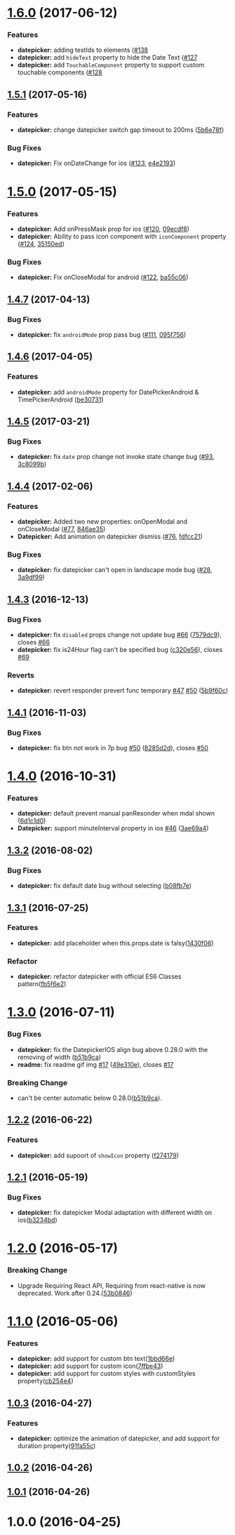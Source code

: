 <a name="1.6.0"></a>
# [1.6.0](https://github.com/xgfe/react-native-custom-dateTimePicker/compare/v1.5.1...v1.6.0) (2017-06-12)

### Features

* **datepicker:** adding testIds to elements ([#138](https://github.com/xgfe/react-native-custom-dateTimePicker/issues/138)
* **datepicker:** add `hideText` property to hide the Date Text ([#127](https://github.com/xgfe/react-native-custom-dateTimePicker/issues/127)
* **datepicker:** add `TouchableComponent` property to support custom touchable components ([#128](https://github.com/xgfe/react-native-custom-dateTimePicker/issues/128)


<a name="1.5.1"></a>
## [1.5.1](https://github.com/xgfe/react-native-custom-dateTimePicker/compare/v1.5.0...v1.5.1) (2017-05-16)


### Features

* **datepicker:** change datepicker switch gap timeout to 200ms ([5b6e78f](https://github.com/xgfe/react-native-custom-dateTimePicker/commit/5b6e78f))

### Bug Fixes

* **datepicker:** Fix onDateChange for ios ([#123](https://github.com/xgfe/react-native-custom-dateTimePicker/issues/123), [e4e2193](https://github.com/xgfe/react-native-custom-dateTimePicker/commit/e4e2193))


<a name="1.5.0"></a>
# [1.5.0](https://github.com/xgfe/react-native-custom-dateTimePicker/compare/v1.4.7...v1.5.0) (2017-05-15)


### Features

* **datepicker:** Add onPressMask prop for ios ([#120](https://github.com/xgfe/react-native-custom-dateTimePicker/issues/120), [09ecdf8](https://github.com/xgfe/react-native-custom-dateTimePicker/commit/09ecdf8))
* **datepicker:** Ability to pass icon component with `iconComponent` property ([#124](https://github.com/xgfe/react-native-custom-dateTimePicker/issues/124), [35150ed](https://github.com/xgfe/react-native-custom-dateTimePicker/commit/35150ed))

### Bug Fixes

* **datepicker:** Fix onCloseModal for android ([#122](https://github.com/xgfe/react-native-custom-dateTimePicker/issues/122), [ba55c06](https://github.com/xgfe/react-native-custom-dateTimePicker/commit/ba55c06))


<a name="1.4.7"></a>
## [1.4.7](https://github.com/xgfe/react-native-custom-dateTimePicker/compare/v1.4.6...v1.4.7) (2017-04-13)


### Bug Fixes

* **datepicker:** fix `androidMode` prop pass bug ([#111](https://github.com/xgfe/react-native-custom-dateTimePicker/issues/111), [095f756](https://github.com/xgfe/react-native-custom-dateTimePicker/commit/095f756))


<a name="1.4.6"></a>
## [1.4.6](https://github.com/xgfe/react-native-custom-dateTimePicker/compare/v1.4.5...v1.4.6) (2017-04-05)


### Features

* **datepicker:** add `androidMode` property for DatePickerAndroid & TimePickerAndroid ([be30731](https://github.com/xgfe/react-native-custom-dateTimePicker/commit/be30731))



<a name="1.4.5"></a>
## [1.4.5](https://github.com/xgfe/react-native-custom-dateTimePicker/compare/v1.4.4...v1.4.5) (2017-03-21)


### Bug Fixes

* **datepicker:** fix `date` prop change not invoke state change bug ([#93](https://github.com/xgfe/react-native-custom-dateTimePicker/issues/93), [3c8099b](https://github.com/xgfe/react-native-custom-dateTimePicker/commit/3c8099b))



<a name="1.4.4"></a>
## [1.4.4](https://github.com/xgfe/react-native-custom-dateTimePicker/compare/v1.4.3...v1.4.4) (2017-02-06)


### Features

* **datepicker:** Added two new properties: onOpenModal and onCloseModal ([#77](https://github.com/xgfe/react-native-custom-dateTimePicker/pull/77), [846ae35](https://github.com/xgfe/react-native-custom-dateTimePicker/commit/846ae35))
* **Datepicker:** Add animation on datepicker dismiss ([#76](https://github.com/xgfe/react-native-custom-dateTimePicker/pull/76), [fdfcc21](https://github.com/xgfe/react-native-custom-dateTimePicker/commit/fdfcc21))

### Bug Fixes

* **datepicker:** fix datepicker can't  open in landscape mode bug ([#28](https://github.com/xgfe/react-native-custom-dateTimePicker/issues/28), [3a9df99](https://github.com/xgfe/react-native-custom-dateTimePicker/commit/3a9df99))



<a name="1.4.3"></a>
## [1.4.3](https://github.com/xgfe/react-native-custom-dateTimePicker/compare/v1.4.1...v1.4.3) (2016-12-13)


### Bug Fixes

* **datepicker:** fix `disabled` props change not update bug [#66](https://github.com/xgfe/react-native-custom-dateTimePicker/issues/66) ([7579dc9](https://github.com/xgfe/react-native-custom-dateTimePicker/commit/7579dc9)), closes [#66](https://github.com/xgfe/react-native-custom-dateTimePicker/issues/66)
* **datepicker:** fix is24Hour flag can't be specified bug ([c320e56](https://github.com/xgfe/react-native-custom-dateTimePicker/commit/c320e56)), closes [#69](https://github.com/xgfe/react-native-custom-dateTimePicker/issues/69)


### Reverts

* **datepicker:** revert responder prevert func temporary [#47](https://github.com/xgfe/react-native-custom-dateTimePicker/issues/47) [#50](https://github.com/xgfe/react-native-custom-dateTimePicker/issues/50) ([5b9f60c](https://github.com/xgfe/react-native-custom-dateTimePicker/commit/5b9f60c))



<a name="1.4.1"></a>
## [1.4.1](https://github.com/xgfe/react-native-custom-dateTimePicker/compare/v1.4.0...v1.4.1) (2016-11-03)


### Bug Fixes

* **datepicker:** fix btn not work in 7p bug [#50](https://github.com/xgfe/react-native-custom-dateTimePicker/issues/50) ([8285d2d](https://github.com/xgfe/react-native-custom-dateTimePicker/commit/8285d2d)), closes [#50](https://github.com/xgfe/react-native-custom-dateTimePicker/issues/50)



<a name="1.4.0"></a>
# [1.4.0](https://github.com/xgfe/react-native-custom-dateTimePicker/compare/v1.3.2...v1.4.0) (2016-10-31)


### Features

* **datepicker:** default prevent manual panResonder when mdal shown ([6d1c1d0](https://github.com/xgfe/react-native-custom-dateTimePicker/commit/6d1c1d0))
* **Datepicker:** support minuteInterval property in ios [#46](https://github.com/xgfe/react-native-custom-dateTimePicker/issues/46) ([3ae69a4](https://github.com/xgfe/react-native-custom-dateTimePicker/commit/3ae69a4))



<a name="1.3.2"></a>
## [1.3.2](https://github.com/xgfe/react-native-custom-dateTimePicker/compare/v1.3.1...v1.3.2) (2016-08-02)


### Bug Fixes

* **datepicker:** fix default date bug without selecting ([b08fb7e](https://github.com/xgfe/react-native-custom-dateTimePicker/commit/b08fb7e))



<a name="1.3.1"></a>
## [1.3.1](https://github.com/xgfe/react-native-custom-dateTimePicker/compare/v1.3.0...v1.3.1) (2016-07-25)


### Features

* **datepicker:** add placeholder when this.props.date is falsy([1430f06](https://github.com/xgfe/react-native-custom-dateTimePicker/commit/1430f06906906d408217bae8183395969f3cf51f))

### Refactor

* **datepicker:** refactor datepicker with official ES6 Classes pattern([fb5f6e2](https://github.com/xgfe/react-native-custom-dateTimePicker/commit/fb5f6e2))

<a name="1.3.0"></a>
# [1.3.0](https://github.com/xgfe/react-native-custom-dateTimePicker/compare/v1.2.2...v1.3.0) (2016-07-11)


### Bug Fixes

* **datepicker:** fix the DatepickerIOS align bug above 0.28.0 with the removing of width ([b51b9ca](https://github.com/xgfe/react-native-custom-dateTimePicker/commit/b51b9ca))
* **readme:** fix readme gif img   [#17](https://github.com/xgfe/react-native-custom-dateTimePicker/issues/17) ([49e310e](https://github.com/xgfe/react-native-custom-dateTimePicker/commit/49e310e)), closes [#17](https://github.com/xgfe/react-native-custom-dateTimePicker/issues/17)

### Breaking Change

* can't be center automatic below 0.28.0([b51b9ca](https://github.com/xgfe/react-native-custom-dateTimePicker/commit/b51b9ca)).

<a name="1.2.2"></a>
## [1.2.2](https://github.com/xgfe/react-native-custom-dateTimePicker/compare/v1.2.1...v1.2.2) (2016-06-22)


### Features

* **datepicker:** add supoort of `showIcon` property ([f274179](https://github.com/xgfe/react-native-custom-dateTimePicker/commit/f274179))



<a name="1.2.1"></a>
## [1.2.1](https://github.com/xgfe/react-native-custom-dateTimePicker/compare/v1.2.0...v1.2.1) (2016-05-19)


### Bug Fixes

* **datepicker:** fix datepicker Modal adaptation with different width on ios([b3234bd](https://github.com/xgfe/react-native-custom-dateTimePicker/commit/b3234bd))



<a name="1.2.0"></a>
# [1.2.0](https://github.com/xgfe/react-native-custom-dateTimePicker/compare/v1.1.0...v1.2.0) (2016-05-17)

### Breaking Change

* Upgrade Requiring React API, Requiring from react-native is now deprecated. Work after 0.24.([53b0846](https://github.com/xgfe/react-native-custom-dateTimePicker/commit/53b0846))

<a name="1.1.0"></a>
# [1.1.0](https://github.com/xgfe/react-native-custom-dateTimePicker/compare/v1.0.3...v1.1.0) (2016-05-06)


### Features

* **datepicker:** add support for custom btn text([1bbd66e](https://github.com/xgfe/react-native-custom-dateTimePicker/commit/1bbd66e))
* **datepicker:** add support for custom icon([7ffbe43](https://github.com/xgfe/react-native-custom-dateTimePicker/commit/7ffbe43))
* **datepicker:** add support for custom styles with customStyles property([cb254e4](https://github.com/xgfe/react-native-custom-dateTimePicker/commit/cb254e4))



<a name="1.0.3"></a>
## [1.0.3](https://github.com/xgfe/react-native-custom-dateTimePicker/compare/v1.0.2...v1.0.3) (2016-04-27)


### Features

* **datepicker:** optimize the animation of datepicker, and add support for duration property([91fa55c](https://github.com/xgfe/react-native-custom-dateTimePicker/commit/91fa55c))



<a name="1.0.2"></a>
## [1.0.2](https://github.com/xgfe/react-native-custom-dateTimePicker/compare/v1.0.1...v1.0.2) (2016-04-26)



<a name="1.0.1"></a>
## [1.0.1](https://github.com/xgfe/react-native-custom-dateTimePicker/compare/v1.0.0...v1.0.1) (2016-04-26)



<a name="1.0.0"></a>
# 1.0.0 (2016-04-25)



